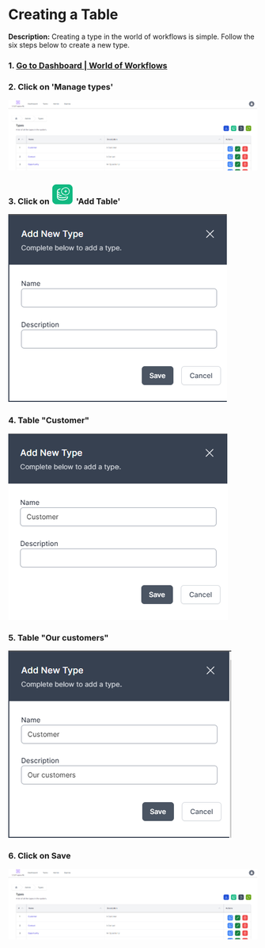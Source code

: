 # Creating a Table

__Description:__ 
Creating a type in the world of workflows is simple. Follow the six steps below to create a new type.

### 1. [Go to Dashboard | World of Workflows](https://localhost:7063/)


### 2. Click on 'Manage types'
![Screenshot 1](2023-11-20-10-48-09.png)


### 3. Click on ![](2023-11-20-10-48-44.png) 'Add Table'
![Screen Shot 2](2023-11-20-10-49-32.png)


### 4. Table "Customer"
![Screen Shot 3](2023-11-20-10-50-10.png)


### 5. Table "Our customers"
![Screen Shot 4](2023-11-20-10-50-51.png)


### 6. Click on Save
![Screenshot 1](2023-11-20-10-48-09.png)